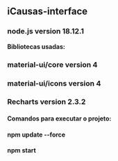 ## iCausas-interface

### node.js version 18.12.1

__Bibliotecas usadas:__

### material-ui/core version 4

### material-ui/icons version 4

### Recharts version 2.3.2


#### Comandos para executar o projeto:

#### npm update --force

#### npm start
